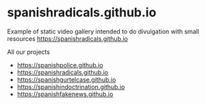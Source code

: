 # spanishradicals.github.io

Example of static video gallery intended to do divulgation with small resources
https://spanishradicals.github.io

All our projects
- https://spanishpolice.github.io
- https://spanishradicals.github.io
- https://spanishgurtelcase.github.io
- https://spanishindoctrination.github.io
- https://spanishfakenews.github.io
